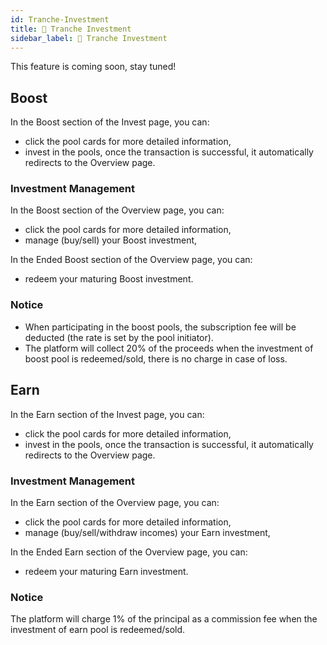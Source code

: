 ```yaml
---
id: Tranche-Investment
title: 💸 Tranche Investment
sidebar_label: 💸 Tranche Investment
---
```


This feature is coming soon, stay tuned!

## Boost
In the Boost section of the Invest page, you can:

- click the pool cards for more detailed information,
- invest in the pools, once the transaction is successful, it automatically redirects to the Overview page.
### Investment Management
In the Boost section of the Overview page, you can:

- click the pool cards for more detailed information,
- manage (buy/sell) your Boost investment,

In the Ended Boost section of the Overview page, you can:

-  redeem your maturing Boost investment.
### Notice
- When participating in the boost pools, the subscription fee will be deducted (the rate is set by the pool initiator).
- The platform will collect 20% of the proceeds when the investment of boost pool is redeemed/sold, there is no charge in case of loss.
## Earn
In the Earn section of the Invest page, you can:

- click the pool cards for more detailed information,
- invest in the pools, once the transaction is successful, it automatically redirects to the Overview page.
### Investment Management
In the Earn section of the Overview page, you can:

- click the pool cards for more detailed information,
- manage (buy/sell/withdraw incomes) your Earn investment,

In the Ended Earn section of the Overview page, you can:

-  redeem your maturing Earn investment.
### Notice
The platform will charge 1% of the principal as a commission fee when the investment of earn pool is redeemed/sold.
